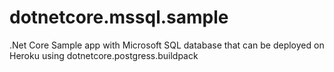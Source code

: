 # dotnetcore.mssql.sample
.Net Core Sample app with Microsoft SQL database that can be deployed on Heroku using dotnetcore.postgress.buildpack
